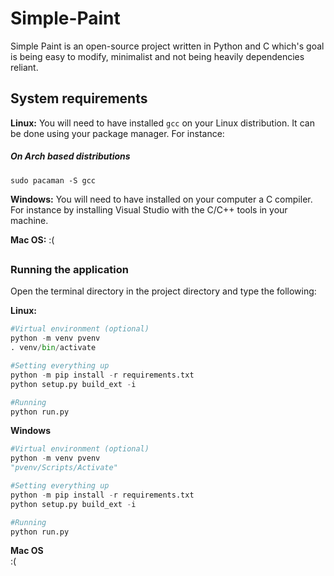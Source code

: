 # Simple-Paint #
Simple Paint is an open-source project written in Python and C which's goal is being easy to modify, minimalist and not being heavily dependencies reliant.<br/>

## System requirements ##
**Linux:** You will need to have installed `gcc` on your Linux distribution. It can be done using your package manager. For instance:
<h5>On Arch based distributions</h5>

```
sudo pacaman -S gcc
```
**Windows:** You will need to have installed on your computer a C compiler. For instance by installing Visual Studio with the C/C++ tools in your machine.

**Mac OS:** :(
##
### Running the application ###
Open the terminal directory in the project directory and type the following:

**Linux:**
```py
#Virtual environment (optional)
python -m venv pvenv
. venv/bin/activate

#Setting everything up
python -m pip install -r requirements.txt
python setup.py build_ext -i

#Running
python run.py
```

**Windows**
```py
#Virtual environment (optional)
python -m venv pvenv
"pvenv/Scripts/Activate"

#Setting everything up
python -m pip install -r requirements.txt
python setup.py build_ext -i

#Running
python run.py
```

**Mac OS**<br/>
:(
